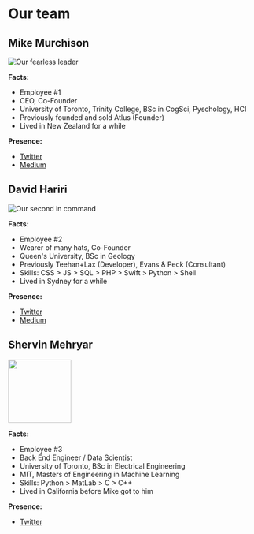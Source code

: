 Our team
===

Mike Murchison
---
![](https://lh4.googleusercontent.com/-DgVSPN_T0SA/AAAAAAAAAAI/AAAAAAAAAAA/lMdQB0bH9mQ/s128-c-k/photo.jpg "Our fearless leader")

**Facts:**
- Employee #1
- CEO, Co-Founder
- University of Toronto, Trinity College, BSc in CogSci, Pyschology, HCI
- Previously founded and sold Atlus (Founder)
- Lived in New Zealand for a while

**Presence:**
- [Twitter](https://twitter.com/mimurchison "Mike's Twitter")
- [Medium](https://medium.com/@mimurchison "Mike's Medium")

David Hariri
---
![](https://lh3.googleusercontent.com/-15DCouwNT5s/AAAAAAAAAAI/AAAAAAAAAAA/O4A3I3KDqTQ/s128-c-k/photo.jpg "Our second in command")

**Facts:**
- Employee #2
- Wearer of many hats, Co-Founder
- Queen's University, BSc in Geology
- Previously Teehan+Lax (Developer), Evans & Peck (Consultant)
- Skills: CSS > JS > SQL > PHP > Swift > Python > Shell
- Lived in Sydney for a while

**Presence:**
- [Twitter](https://twitter.com/davehariri "David's Twitter")
- [Medium](https://medium.com/@davehariri "David's Medium")

Shervin Mehryar
---
<img src="https://media.licdn.com/mpr/mpr/shrink_200_200/p/8/005/0a1/0d5/247903e.jpg" width="128px">

**Facts:**
- Employee #3
- Back End Engineer / Data Scientist
- University of Toronto, BSc in Electrical Engineering
- MIT, Masters of Engineering in Machine Learning
- Skills: Python > MatLab > C > C++
- Lived in California before Mike got to him

**Presence:**
- [Twitter](https://twitter.com/sherveinsteiger "Shervin's Twitter")

